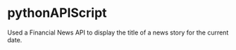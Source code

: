 # pythonAPIScript

Used a Financial News API to display the title of a news story for the current date. 